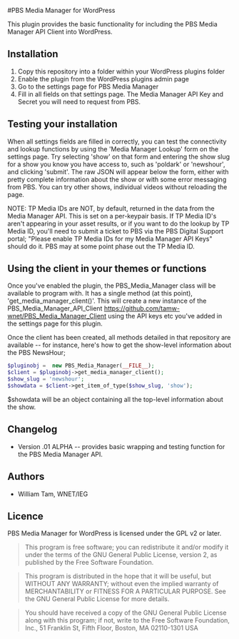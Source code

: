 #PBS Media Manager for WordPress

This plugin provides the basic functionality for including the PBS Media Manager API Client into WordPress.   

## Installation
1. Copy this repository into a folder within your WordPress plugins folder
2. Enable the plugin from the WordPress plugins admin page
3. Go to the settings page for PBS Media Manager 
4. Fill in all fields on that settings page.  The Media Manager API Key and Secret you will need to request from PBS.

## Testing your installation
When all settings fields are filled in correctly, you can test the connectivity and lookup functions by using the 'Media Manager Lookup' form on the settings page.   Try selecting 'show' on that form and entering the show slug for a show you know you have access to, such as 'poldark' or 'newshour', and clicking 'submit'.  The raw JSON will appear below the form, either with pretty complete information about the show or with some error messaging from PBS.  You can try other shows, individual videos without reloading the page.  

NOTE: TP Media IDs are NOT, by default, returned in the data from the Media Manager API.  This is set on a per-keypair basis.  If TP Media ID's aren't appearing in your asset results, or if you want to do the lookup by TP Media ID, you'll need to submit a ticket to PBS via the PBS Digital Support portal; "Please enable TP Media IDs for my Media Manager API Keys" should do it.   PBS may at some point phase out the TP Media ID.

## Using the client in your themes or functions
Once you've enabled the plugin, the PBS_Media_Manager class will be available to program with.  It has a single method (at this point), 'get_media_manager_client()'.   This will create a new instance of the PBS_Media_Manager_API_Client https://github.com/tamw-wnet/PBS_Media_Manager_Client using the API keys etc you've added in the settings page for this plugin.  

Once the client has been created, all methods detailed in that repository are available -- for instance, here's how to get the show-level information about the PBS NewsHour; 
```php
$pluginobj =  new PBS_Media_Manager(__FILE__);
$client = $pluginobj->get_media_manager_client();
$show_slug = 'newshour';
$showdata = $client->get_item_of_type($show_slug, 'show');
```
$showdata will be an object containing all the top-level information about the show.



## Changelog
* Version .01 ALPHA -- provides basic wrapping and testing function for the PBS Media Manager API. 

## Authors
* William Tam, WNET/IEG

## Licence
PBS Media Manager for WordPress is licensed under the GPL v2 or later.

> This program is free software; you can redistribute it and/or modify
it under the terms of the GNU General Public License, version 2, as
published by the Free Software Foundation.

> This program is distributed in the hope that it will be useful,
but WITHOUT ANY WARRANTY; without even the implied warranty of
MERCHANTABILITY or FITNESS FOR A PARTICULAR PURPOSE.  See the
GNU General Public License for more details.

> You should have received a copy of the GNU General Public License
along with this program; if not, write to the Free Software
Foundation, Inc., 51 Franklin St, Fifth Floor, Boston, MA  02110-1301  USA

